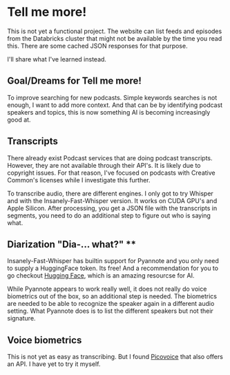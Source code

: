 # Tell me more!
This is not yet a functional project. The website can list feeds and episodes from the Databricks cluster that might not be available by the time you read this. There are some cached JSON responses for that purpose.

I'll share what I've learned instead.

## Goal/Dreams for Tell me more!
To improve searching for new podcasts. Simple keywords searches is not enough, I want to add more context.
And that can be by identifying podcast speakers and topics, this is now something AI is becoming increasingly good at.

## Transcripts
There already exist Podcast services that are doing podcast transcripts. However, they are not available through their API's.
It is likely due to copyright issues. For that reason, I've focused on podcasts with Creative Common's licenses while I investigate this further.

To transcribe audio, there are different engines. I only got to try Whisper and with the Insanely-Fast-Whisper version. It works on CUDA GPU's and Apple Silicon.
After processing, you get a JSON file with the transcripts in segments, you need to do an additional step to figure out who is saying what.

## Diarization "Dia-... what?" **
Insanely-Fast-Whisper has builtin support for Pyannote and you only need to supply a HuggingFace token. Its free! And a recommendation for you to go checkout [Hugging Face](https://huggingface.co/), which is an amazing resourcse for AI.

While Pyannote appears to work really well, it does not really do voice biometrics out of the box, so an additional step is needed.
The biometrics are needed to be able to recognize the speaker again in a different audio setting. What Pyannote does is to list the different speakers but not their signature.

## Voice biometrics
This is not yet as easy as transcribing. But I found [Picovoice](https://picovoice.ai/platform/eagle/) that also offers an API. I have yet to try it myself.
